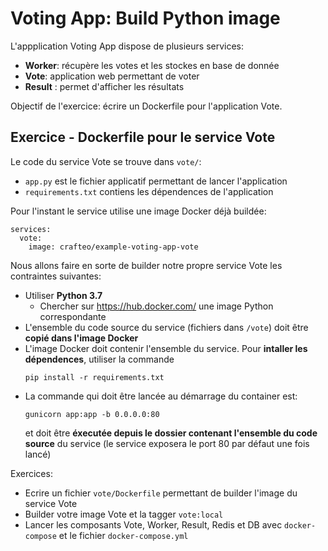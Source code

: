 # Voting App: Build Python image

L'appplication Voting App dispose de plusieurs services:

- **Worker**: récupère les votes et les stockes en base de donnée
- **Vote**: application web permettant de voter
- **Result** : permet d'afficher les résultats

Objectif de l'exercice: écrire un Dockerfile pour l'application Vote.

## Exercice - Dockerfile pour le service Vote

Le code du service Vote se trouve dans `vote/`:
- `app.py` est le fichier applicatif permettant de lancer l'application
- `requirements.txt` contiens les dépendences de l'application

Pour l'instant le service utilise une image Docker déjà buildée:

```
services:
  vote:
    image: crafteo/example-voting-app-vote
```

Nous allons faire en sorte de builder notre propre service Vote les contraintes suivantes:

- Utiliser **Python 3.7**
  - Chercher sur https://hub.docker.com/ une image Python correspondante
- L'ensemble du code source du service (fichiers dans `/vote`) doit être **copié dans l'image Docker**
- L'image Docker doit contenir l'ensemble du service. Pour **intaller les dépendences**, utiliser la commande
   ```
   pip install -r requirements.txt
   ```
- La commande qui doit être lancée au démarrage du container est:
   ```
   gunicorn app:app -b 0.0.0.0:80
   ```
   et doit être **éxecutée depuis le dossier contenant l'ensemble du code source** du service (le service exposera le port 80 par défaut une fois lancé)

Exercices:

- Ecrire un fichier `vote/Dockerfile` permettant de builder l'image du service Vote
- Builder votre image Vote et la tagger `vote:local`
- Lancer les composants Vote, Worker, Result, Redis et DB avec `docker-compose` et le fichier `docker-compose.yml`
